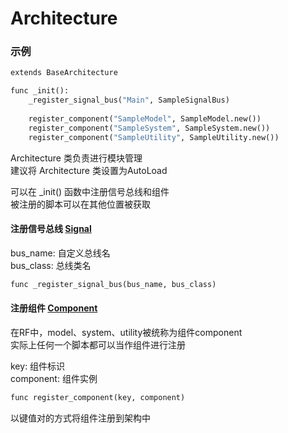 # Architecture
### 示例
```python
extends BaseArchitecture

func _init():
	_register_signal_bus("Main", SampleSignalBus)
	
	register_component("SampleModel", SampleModel.new())
	register_component("SampleSystem", SampleSystem.new())
	register_component("SampleUtility", SampleUtility.new())
```

Architecture 类负责进行模块管理  
建议将 Architecture 类设置为AutoLoad

可以在 _init() 函数中注册信号总线和组件  
被注册的脚本可以在其他位置被获取

#### 注册信号总线 [Signal](Signal.md)
bus_name: 自定义总线名  
bus_class: 总线类名

```python
func _register_signal_bus(bus_name, bus_class)
```

#### 注册组件 [Component](Component.md)
在RF中，model、system、utility被统称为组件component  
实际上任何一个脚本都可以当作组件进行注册

key: 组件标识  
component: 组件实例 

```python
func register_component(key, component)
```

以键值对的方式将组件注册到架构中  
